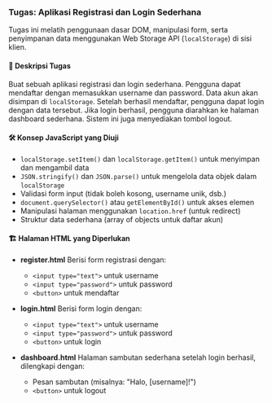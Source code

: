 ### Tugas: Aplikasi Registrasi dan Login Sederhana

Tugas ini melatih penggunaan dasar DOM, manipulasi form, serta penyimpanan data menggunakan Web Storage API (`localStorage`) di sisi klien.

#### 🎯 Deskripsi Tugas

Buat sebuah aplikasi registrasi dan login sederhana. Pengguna dapat mendaftar dengan memasukkan username dan password. Data akun akan disimpan di `localStorage`. Setelah berhasil mendaftar, pengguna dapat login dengan data tersebut. Jika login berhasil, pengguna diarahkan ke halaman dashboard sederhana. Sistem ini juga menyediakan tombol logout.

#### 🛠️ Konsep JavaScript yang Diuji

- `localStorage.setItem()` dan `localStorage.getItem()` untuk menyimpan dan mengambil data
- `JSON.stringify()` dan `JSON.parse()` untuk mengelola data objek dalam `localStorage`
- Validasi form input (tidak boleh kosong, username unik, dsb.)
- `document.querySelector()` atau `getElementById()` untuk akses elemen
- Manipulasi halaman menggunakan `location.href` (untuk redirect)
- Struktur data sederhana (array of objects untuk daftar akun)

#### 🏗️ Halaman HTML yang Diperlukan

- **register.html**
  Berisi form registrasi dengan:

  - `<input type="text">` untuk username
  - `<input type="password">` untuk password
  - `<button>` untuk mendaftar

- **login.html**
  Berisi form login dengan:

  - `<input type="text">` untuk username
  - `<input type="password">` untuk password
  - `<button>` untuk login

- **dashboard.html**
  Halaman sambutan sederhana setelah login berhasil, dilengkapi dengan:

  - Pesan sambutan (misalnya: "Halo, \[username]!")
  - `<button>` untuk logout
